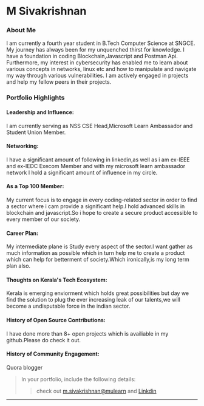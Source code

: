 # M Sivakrishnan

### About Me
I am currently a fourth year student in B.Tech Computer Science at SNGCE. My journey has always been for my unquenched thirst for knowledge. I have a foundation in coding Blockchain,Javascript and Postman Api. Furthermore, my interest in cybersecurity has enabled me to learn about various concepts in networks, linux etc and how to manipulate and navigate my way through various vulnerabilities. I am actively engaged in projects and help my fellow peers in their projects.


### Portfolio Highlights



#### Leadership and Influence: 

I am currently serving as NSS CSE Head,Microsoft Learn Ambassador and Student Union Member.

#### Networking: 

I have a significant amount of following in linkedin,as well as i am ex-IEEE and ex-IEDC Execom Member and with my microsoft learn ambassador network I hold a significant amount of influence in my circle.

#### As a Top 100 Member: 

My current focus is to engage in every coding-related sector in order to find a sector where i cam provide a significant help.I hold advanced skills in blockchain and javascript.So i hope to create a secure product accessible to every member of our society.

#### Career Plan: 

My intermediate plane is Study every aspect of the sector.I want gather as much information as possible which in turn help me to create a product which can help for betterment of society.Which ironically,is my long term plan also.

#### Thoughts on Kerala's Tech Ecosystem: 

Kerala is emerging enviorment which holds great possibilities but day we find the solution to plug the ever increasing leak of our talents,we will become a undisputable force in the indian sector.

#### History of Open Source Contributions:

I have done more than 8+ open projects which is availiable in my github.Please do check it out.

#### History of Community Engagement:

Quora blogger

> In your portfolio, include the following details:
>> check out [m.sivakrishnan@mulearn](./profile/m.sivakrishnan@mulearn) 
>> and [Linkdin](https://www.linkedin.com/in/m-sivakrishnan/) 
---

